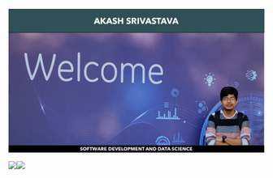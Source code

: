 ![Cover](https://github.com/AkashSrivastava1721/AkashSrivastava1721/blob/main/Cover_Akash.jpg)

<img align="left" src="https://github-readme-stats.vercel.app/api/?username=AkashSrivastava1721&count_private=true&show_icons=true&theme=radical&hide=issues"/>
<img align="left" src="https://github-readme-stats.vercel.app/api/top-langs/?username=AkashSrivastava1721&show_icons=true&theme=radical&&layout=compact"/>

